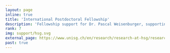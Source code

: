 ```yaml
---
layout: page
inline: true
title: 'International Postdoctoral Fellowship'
description: 'Fellowship support for Dr. Pascal Weisenburger, supporting his research on multitier programming languages.'
rank: 7
img: support/hsg.svg
external_page: https://www.unisg.ch/en/research/research-at-hsg/research-support/internal-funding/international-postdoctoral-fellowships/
past: true
---
```

